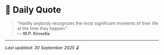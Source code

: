 # 📜 Daily Quote

> "Hardly anybody recognizes the most significant moments of their life at the time they happen."  
> — **W.P. Kinsella**

---

_Last updated: 30 September 2025 ⏳_
